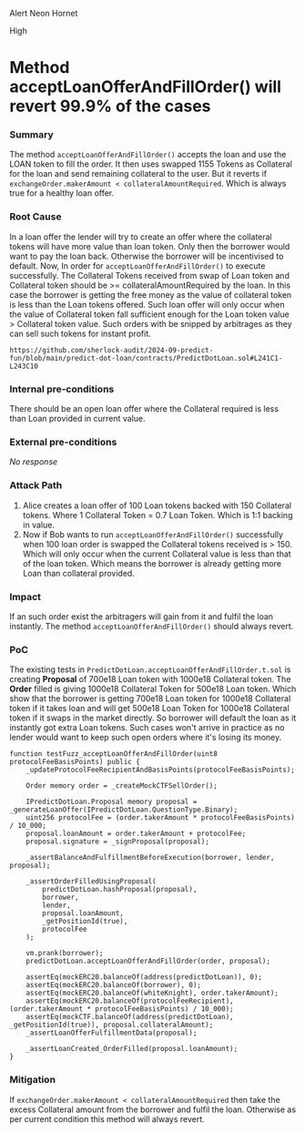 Alert Neon Hornet

High

# Method acceptLoanOfferAndFillOrder() will revert 99.9% of the cases

### Summary

The method `acceptLoanOfferAndFillOrder()` accepts the loan and use the LOAN token to fill the order. It then uses swapped 1155 Tokens as Collateral for the loan and send remaining collateral to the user. But it reverts if `exchangeOrder.makerAmount < collateralAmountRequired`. Which is always true for a healthy loan offer.

### Root Cause

In a loan offer the lender will try to create an offer where the collateral tokens will have more value than loan token. Only then the borrower would want to pay the loan back. Otherwise the borrower will be incentivised to default. Now, In order for `acceptLoanOfferAndFillOrder()` to execute successfully. The Collateral Tokens received from swap of Loan token and Collateral token should be >= collateralAmountRequired by the loan. In this case the borrower is getting the free money as the value of collateral token is less than the Loan tokens offered. 
Such loan offer will only occur when the value of Collateral token fall sufficient enough for the Loan token value > Collateral token value. Such orders with be snipped by arbitrages as they can sell such tokens for instant profit.

`https://github.com/sherlock-audit/2024-09-predict-fun/blob/main/predict-dot-loan/contracts/PredictDotLoan.sol#L241C1-L243C10`

### Internal pre-conditions

There should be an open loan offer where the Collateral required is less than Loan provided in current value.

### External pre-conditions

_No response_

### Attack Path

1. Alice creates a loan offer of 100 Loan tokens backed with 150 Collateral tokens. Where 1 Collateral Token = 0.7 Loan Token. Which is 1:1 backing in value.
2. Now if Bob wants to run `acceptLoanOfferAndFillOrder()` successfully when 100 loan order is swapped the Collateral tokens received is > 150. Which will only occur when the current Collateral value is less than that of the loan token. Which means the borrower is already getting more Loan than collateral provided.


### Impact

If an such order exist the arbitragers will gain from it and fulfil the loan instantly. The method `acceptLoanOfferAndFillOrder()` should always revert.

### PoC

The existing tests in `PredictDotLoan.acceptLoanOfferAndFillOrder.t.sol` is creating **Proposal** of 700e18 Loan token with 1000e18 Collateral token. The **Order** filled is giving 1000e18 Collateral Token for 500e18 Loan token. Which show that the borrower is getting 700e18 Loan token for 1000e18 Collateral token if it takes loan and will get 500e18 Loan Token for 1000e18 Collateral token if it swaps in the market directly. So borrower will default the loan as it instantly got extra Loan tokens.
Such cases won't arrive in practice as no lender would want to keep such open orders where it's losing its money.

```solidity
function testFuzz_acceptLoanOfferAndFillOrder(uint8 protocolFeeBasisPoints) public {
    _updateProtocolFeeRecipientAndBasisPoints(protocolFeeBasisPoints);

    Order memory order = _createMockCTFSellOrder();

    IPredictDotLoan.Proposal memory proposal = _generateLoanOffer(IPredictDotLoan.QuestionType.Binary);
    uint256 protocolFee = (order.takerAmount * protocolFeeBasisPoints) / 10_000;
    proposal.loanAmount = order.takerAmount + protocolFee;
    proposal.signature = _signProposal(proposal);

    _assertBalanceAndFulfillmentBeforeExecution(borrower, lender, proposal);

    _assertOrderFilledUsingProposal(
        predictDotLoan.hashProposal(proposal),
        borrower,
        lender,
        proposal.loanAmount,
        _getPositionId(true),
        protocolFee
    );

    vm.prank(borrower);
    predictDotLoan.acceptLoanOfferAndFillOrder(order, proposal);

    assertEq(mockERC20.balanceOf(address(predictDotLoan)), 0);
    assertEq(mockERC20.balanceOf(borrower), 0);
    assertEq(mockERC20.balanceOf(whiteKnight), order.takerAmount);
    assertEq(mockERC20.balanceOf(protocolFeeRecipient), (order.takerAmount * protocolFeeBasisPoints) / 10_000);
    assertEq(mockCTF.balanceOf(address(predictDotLoan), _getPositionId(true)), proposal.collateralAmount);
    _assertLoanOfferFulfillmentData(proposal);

    _assertLoanCreated_OrderFilled(proposal.loanAmount);
}
```

### Mitigation

If `exchangeOrder.makerAmount < collateralAmountRequired` then take the excess Collateral amount from the borrower and fulfil the loan. Otherwise as per current condition this method will always revert.